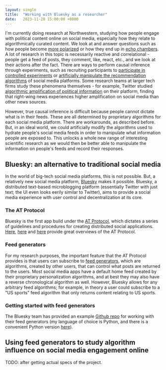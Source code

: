 ```yaml
---
layout: single
title:  "Working with Bluesky as a researcher"
date:   2023-11-28 15:00:00 +0800
---
```

I'm currently doing research at Northwestern, studying how people engage with political content online on social media, especially how they relate to algorithmically curated content. We look at and answer questions such as how people become [more polarized](https://www.nature.com/articles/s41562-023-01550-8) or how they end up in [echo chambers](https://journals.sagepub.com/doi/pdf/10.1177/07439156221103852). A lot of research in this topic is necessarily reactive and correlational - people get a feed of posts, they comment, like, react, etc., and we look at their actions after the fact. There are ways to perform causal inference through experiments, such as recruiting participants to [participate in controlled experiments](https://www.nature.com/articles/s41598-022-23673-0) or [artificially manipulate the recommendation algorithms](https://arxiv.org/abs/2203.10666) of social media platforms. Some research teams at larger tech firms study these phenomena themselves - for example, Twitter studied [algorithmic amplification of political information](https://cdn.cms-twdigitalassets.com/content/dam/blog-twitter/official/en_us/company/2021/rml/Algorithmic-Amplification-of-Politics-on-Twitter.pdf) on their platform, finding that right-wing news experiences higher amplification on social media than other news sources.

However, true causal inference is difficult because people cannot dictate what is in their feeds. These are all determined by proprietary algorithms for each social media platform. There are workarounds, as described before. But, in an ideal world, we could artificially modify the algorithms used to hydrate people's social media feeds in order to manipulate what information people are exposed to. This unlocks a whole new range of interesting scientific research as we would then be better able to manipulate the information on people's feeds and record their responses.

## Bluesky: an alternative to traditional social media

In the world of big-tech social media platforms, this is not possible. But, a relatively new social media platform, [Bluesky](https://bsky.app/) makes it possible. Bluesky, a distributed text-based microblogging platform (essentially Twitter with just text; the UI even looks eerily similar to Twitter), aims to provide a social media experience with user control and decentralization at its core.

### The AT Protocol

Bluesky is the first app build under the [AT Protocol](https://atproto.com/guides/overview), which dictates a series of guidelines and procedures for creating distributed social applications. [Here](https://educatedguesswork.org/posts/atproto-firstlook/), [here](https://parkerhiggins.net/2023/05/bluesky-atproto-url-usernames/) and [here](https://fedimeister.onyxbits.de/blog/bluesky-at-protocol-vs-activity-pub/) provide great overviews of the AT Protocol.

### Feed generators

For my research purposes, the important feature that the AT Protocol provides is that users can subscribe to [feed generators](https://github.com/bluesky-social/feed-generator), which are algorithms, created by other users, that can control what posts are returned to the users. Most social media apps have a default home feed created by their proprietary personalization algorithms, and at best they may also have a reverse chronological algorithm as well. However, Bluesky allows for any arbitrary feed algorithms; for example, in theory a user could subscribe to a "US sports" feed algorithm that only returns content relating to US sports.

### Getting started with feed generators

The Bluesky team has provided an example [Github repo](https://github.com/bluesky-social/feed-generator) for working with their feed generators (my language of choice is Python, and there is a convenient Python version [here](https://github.com/MarshalX/bluesky-feed-generator)).

## Using feed generators to study algorithm influence on social media engagement online

TODO: after getting actual specs of the project.
